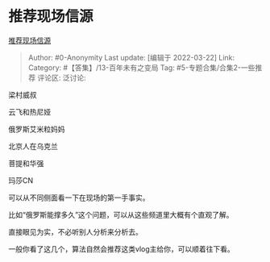 # 推荐现场信源
[推荐现场信源](https://zhuanlan.zhihu.com/p/484991295)

> Author: #0-Anonymity
> Last update: [编辑于 2022-03-22]
> Link:
> Category: #【答集】/13-百年未有之变局
> Tag: #5-专题合集/合集2-一些推荐
> 评论区:
> 泛讨论:

梁村威叔

云飞和热尼娅

俄罗斯艾米粒妈妈

北京人在乌克兰

菩提和华强

玛莎CN

可以从不同侧面看一下在现场的第一手事实。

比如“俄罗斯能撑多久”这个问题，可以从这些频道里大概有个直观了解。

直接眼见为实，不必听别人分析来分析去。

一般你看了这几个，算法自然会推荐这类vlog主给你，可以顺着往下看。
